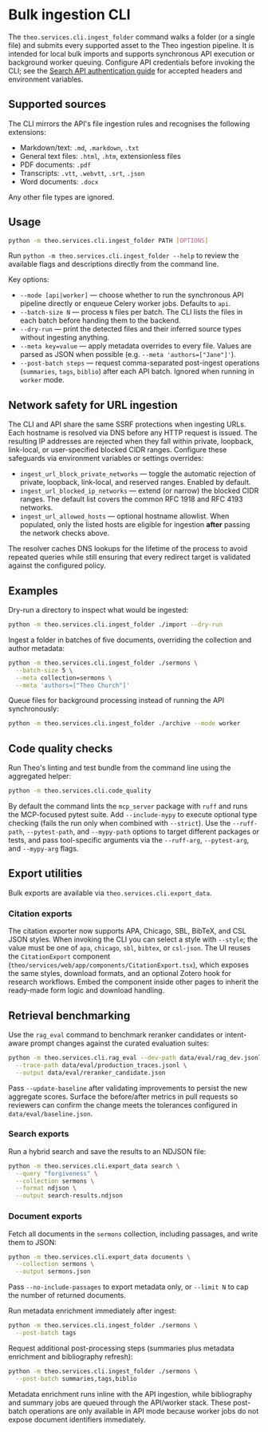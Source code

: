 # Bulk ingestion CLI

The `theo.services.cli.ingest_folder` command walks a folder (or a single file) and
submits every supported asset to the Theo ingestion pipeline. It is intended for
local bulk imports and supports synchronous API execution or background worker
queuing. Configure API credentials before invoking the CLI; see the
[Search API authentication guide](authentication.md) for accepted headers and
environment variables.

## Supported sources

The CLI mirrors the API's file ingestion rules and recognises the following extensions:

- Markdown/text: `.md`, `.markdown`, `.txt`
- General text files: `.html`, `.htm`, extensionless files
- PDF documents: `.pdf`
- Transcripts: `.vtt`, `.webvtt`, `.srt`, `.json`
- Word documents: `.docx`

Any other file types are ignored.

## Usage

```bash
python -m theo.services.cli.ingest_folder PATH [OPTIONS]
```

Run `python -m theo.services.cli.ingest_folder --help` to review the available
flags and descriptions directly from the command line.

Key options:

- `--mode [api|worker]` &mdash; choose whether to run the synchronous API pipeline directly or enqueue Celery worker jobs. Defaults to `api`.
- `--batch-size N` &mdash; process `N` files per batch. The CLI lists the files in each batch before handing them to the backend.
- `--dry-run` &mdash; print the detected files and their inferred source types without ingesting anything.
- `--meta key=value` &mdash; apply metadata overrides to every file. Values are parsed as JSON when possible (e.g. `--meta 'authors=["Jane"]'`).
- `--post-batch steps` &mdash; request comma-separated post-ingest operations (`summaries`, `tags`, `biblio`) after each API batch. Ignored when running in `worker` mode.

## Network safety for URL ingestion

The CLI and API share the same SSRF protections when ingesting URLs. Each
hostname is resolved via DNS before any HTTP request is issued. The resulting IP
addresses are rejected when they fall within private, loopback, link-local, or
user-specified blocked CIDR ranges. Configure these safeguards via environment
variables or settings overrides:

- `ingest_url_block_private_networks` &mdash; toggle the automatic rejection of
  private, loopback, link-local, and reserved ranges. Enabled by default.
- `ingest_url_blocked_ip_networks` &mdash; extend (or narrow) the blocked CIDR
  ranges. The default list covers the common RFC 1918 and RFC 4193 networks.
- `ingest_url_allowed_hosts` &mdash; optional hostname allowlist. When populated,
  only the listed hosts are eligible for ingestion **after** passing the network
  checks above.

The resolver caches DNS lookups for the lifetime of the process to avoid
repeated queries while still ensuring that every redirect target is validated
against the configured policy.

## Examples

Dry-run a directory to inspect what would be ingested:

```bash
python -m theo.services.cli.ingest_folder ./import --dry-run
```

Ingest a folder in batches of five documents, overriding the collection and author metadata:

```bash
python -m theo.services.cli.ingest_folder ./sermons \
  --batch-size 5 \
  --meta collection=sermons \
  --meta 'authors=["Theo Church"]'
```

Queue files for background processing instead of running the API synchronously:

```bash
python -m theo.services.cli.ingest_folder ./archive --mode worker
```

## Code quality checks

Run Theo's linting and test bundle from the command line using the aggregated helper:

```bash
python -m theo.services.cli.code_quality
```

By default the command lints the `mcp_server` package with `ruff` and runs the MCP-focused pytest suite. Add `--include-mypy` to
execute optional type checking (fails the run only when combined with `--strict`). Use the `--ruff-path`, `--pytest-path`, and
`--mypy-path` options to target different packages or tests, and pass tool-specific arguments via the `--ruff-arg`, `--pytest-arg`,
and `--mypy-arg` flags.

## Export utilities

Bulk exports are available via `theo.services.cli.export_data`.

### Citation exports

The citation exporter now supports APA, Chicago, SBL, BibTeX, and CSL JSON styles. When invoking the
CLI you can select a style with `--style`; the value must be one of `apa`, `chicago`, `sbl`, `bibtex`, or
`csl-json`. The UI reuses the `CitationExport` component (`theo/services/web/app/components/CitationExport.tsx`),
which exposes the same styles, download formats, and an optional Zotero hook for research workflows. Embed the
component inside other pages to inherit the ready-made form logic and download handling.

## Retrieval benchmarking

Use the `rag_eval` command to benchmark reranker candidates or intent-aware prompt
changes against the curated evaluation suites:

```bash
python -m theo.services.cli.rag_eval --dev-path data/eval/rag_dev.jsonl \
  --trace-path data/eval/production_traces.jsonl \
  --output data/eval/reranker_candidate.json
```

Pass `--update-baseline` after validating improvements to persist the new aggregate
scores. Surface the before/after metrics in pull requests so reviewers can confirm the
change meets the tolerances configured in `data/eval/baseline.json`.

### Search exports

Run a hybrid search and save the results to an NDJSON file:

```bash
python -m theo.services.cli.export_data search \
  --query "forgiveness" \
  --collection sermons \
  --format ndjson \
  --output search-results.ndjson
```

### Document exports

Fetch all documents in the `sermons` collection, including passages, and write
them to JSON:

```bash
python -m theo.services.cli.export_data documents \
  --collection sermons \
  --output sermons.json
```

Pass `--no-include-passages` to export metadata only, or `--limit N` to cap the
number of returned documents.

Run metadata enrichment immediately after ingest:

```bash
python -m theo.services.cli.ingest_folder ./sermons \
  --post-batch tags
```

Request additional post-processing steps (summaries plus metadata enrichment and bibliography refresh):

```bash
python -m theo.services.cli.ingest_folder ./sermons \
  --post-batch summaries,tags,biblio
```

Metadata enrichment runs inline with the API ingestion, while bibliography and summary jobs are queued through the API/worker stack. These post-batch operations are only available in API mode because worker jobs do not expose document identifiers immediately.
